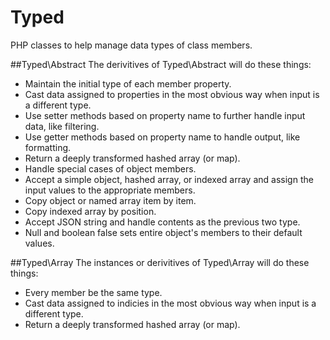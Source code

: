 # Typed
PHP classes to help manage data types of class members.

##Typed\Abstract
The derivitives of Typed\Abstract will do these things:
* Maintain the initial type of each member property.
* Cast data assigned to properties in the most obvious way when input is a different type.
* Use setter methods based on property name to further handle input data, like filtering.
* Use getter methods based on property name to handle output, like formatting.
* Return a deeply transformed hashed array (or map).
* Handle special cases of object members.
* Accept a simple object, hashed array, or indexed array and assign the input values to the appropriate members.
 *	Copy object or named array item by item.
 *	Copy indexed array by position.
 *	Accept JSON string and handle contents as the previous two type.
 *	Null and boolean false sets entire object's members to their default values.

##Typed\Array
The instances or derivitives of Typed\Array will do these things:
* Every member be the same type.
* Cast data assigned to indicies in the most obvious way when input is a different type.
* Return a deeply transformed hashed array (or map).
